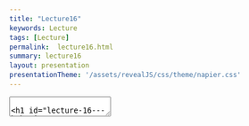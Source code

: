 ```yaml
---
title: "Lecture16"
keywords: Lecture
tags: [Lecture]
permalink:  lecture16.html
summary: lecture16
layout: presentation
presentationTheme: '/assets/revealJS/css/theme/napier.css' 
---
```

<section data-markdown data-separator="^\n---\n$" data-separator-vertical="^\n--\n$">
<textarea data-template>

# Lecture 16 - Behavior Trees
### SET09121 - Games Engineering

<br><br>
Babis Koniaris, Tobias Grubenmann
<br>


School of Computing. Edinburgh Napier University



---

# Recommended Reading

- Artificial Intelligence for Games. Second Edition. Millington and
    Funge (2009).


![image](assets/images/ai_book.jpg)

---

# Limitations of State Machines

- State machines are good at modelling a system having a few states.
- They can get messy when having a lot of states and transistions.
- Complex tasks involving many steps will require a lot of states.
- **Behavior Trees** are an alternative that you might want to consider when you need to deal with a lot of states.

---

# Definition

- A Behavior Tree is a model for plan execution.
- They are popular in games to model AI characters.
- They consist of: <!-- .element: class="fragment" -->
    - A **root** node.
    - Branch nodes: **control** nodes and **decorator** nodes.
    - Leaf nodes: **action** nodes and **condition** nodes.

---

# Evaluating a Behavior Tree

- Each tick/update we evaluate the tree starting from the root.
- The root will ask its child node about its current status.
- The status of a node might depend on its children.
- This results in a depth-first traversal.
- A node's status can be: <!-- .element: class="fragment" -->
    - Success: The node has been successfully resolved.
    - Failure: The node has been unsuccessfully resolved.
    - Running: The node has not yet been resolved.

---

# Evaluating a Behavior Tree

![image](assets/images/behavior_tree_traversal.gif) <!-- .element height="60%" width="45%" -->

---

# Action Nodes

- Affects the state of the game.
    - Move the NPC.
    - Change the state of an object.
    - Play animation.
    - Play audio.
    - Trigger dialog.

---

# Example: Behavior Tree with 1 Action

- Only one **action**: Enter House
- The action is directly connected to the root.
- The action node will return:
    - Success: If the inside of the house has been reached.
    - Failure: If it is not possible to reach the inside of the house.
    - Running: As long as the agent is on its way.

---

# Example: Behavior Tree with 1 Action

![image](assets/images/behavior_tree_1action.png) <!-- .element height="10%" width="45%" -->

---

# Example: Behavior Tree with 1 Action

- At each tick/update, the tree is evaluated.
- The root will ask the node about its status.
- The node will keep returning **Running** while the agent is still on its way.

---

# Control Nodes

- The moment we want to have more than one action (leaf nodes), we need control nodes (branch nodes).
- The two most common control nodes are:
    - **Selector**: Evaluates each children until one is found that does **not** fail and returns the status of this child node.
    - **Squence**: Evaluates each children until one is found that does **not** succeed and returns the status of this child node.
- Note that the child nodes have a pre-determined **order**.
- We will look at a few example to see how these control nodes are used.

---

# Selector

- Evaluates each children until one is found that does **not** fail and returns the status of this child node.
- As soon as a node is found that returns **running** or **success**, no further child nodes are evaluated.
- Consquently, only one node will change its status to **running** or **success**.
- The Selector node selects the first non-failing node.
- The order of the child nodes describes their **priority**.

---

# Example: Selector

- Can you describe in your own words what kind of behavior this tree represents?

![image](assets/images/behavior_tree_selector.png) <!-- .element height="60%" width="45%" -->

---

# Sequence

- Evaluates each children until one is found that does **not** succeed and returns the status of this child node.
- As soon as a node is found that returns **running** or **failure**, no further child nodes are evaluated.
- Consquently, all nodes will eventually change its status to **running** or **success**, unless one of the nodes in the squence fails.
- The Squence node describes a sequence of nodes that need to be evaluated, but stops the sequence if a failing node is encountered.
- The order of the child nodes describes their order within the sequence.

---

# Example: Sequence

- Can you describe in your own words what kind of behavior this tree represents?

![image](assets/images/behavior_tree_sequence.png) <!-- .element height="60%" width="45%" -->

---

# Condition

- Like the action node, the condition node is a leaf node.
- A condition node does not change the state of the game world, unlike the action node.
- Condition nodes test for something in the game world: <!-- .element: class="fragment" -->
    - Is the enemy in sight?
    - Is the player on low health?
- A condition returns: <!-- .element: class="fragment" -->
    - **Success** if the test was successful.
    - **Failure** if the test failed.
    - **Running** if the test needs more time to determine the outcome.

---

# Using Conditions

- Conditions can be used to avoid evaluating part of the tree.
- Inside a selector:
    - All children after the condition are only evaluated when the condition **fails**.
- Inside a sequence:
    - All children after the condition are only evaluated when the condition **succeeds**.

---

# Example: Selector

- Can you describe in your own words what kind of behavior this tree represents?
- What would happen if the condition were missing?

![image](assets/images/behavior_tree_condition_selector.png) <!-- .element height="60%" width="45%" -->

---

# Example: Selector

- Can you describe in your own words what kind of behavior this tree represents?
- What would happen if the condition were missing?

![image](assets/images/behavior_tree_condition_sequence.png) <!-- .element height="60%" width="45%" -->

---

# Decorator

- Decorators have exactly one child.
- They are somewhat similar to the Decorator Pattern in OOP (hence the name). <!-- .element: class="fragment" -->
- Their return value depends on the state of the child and on the specific type of decorator. <!-- .element: class="fragment" -->
- Decorators are used to change the behavior of a node. <!-- .element: class="fragment" -->
- There are many different types of decorators with very different use-cases. <!-- .element: class="fragment" -->

---

# Extending Behaviour Trees

- Some implementations add Sequence and Selection nodes with **memory**, avoiding evaluating a node that has been successful previously.
- Some implementations add a **Blackboard**, which allows passing information between nodes.
    - This can be used to coordinate different actions.
    - For example: *walk to* and *talk to* should have the same target.
- Some implemntations add additional states like *Error*.

---

# A More Complex Example

- Can you describe in your own words what kind of behavior this tree represents?

![image](assets/images/behavior_tree_complex_example.png) <!-- .element height="60%" width="45%" -->

---

# Summary

- Behavior Trees can be used to model AI behavior.
- At each tick/update, the tree gets evaluated and returns a status. <!-- .element: class="fragment" -->
- A tree consist of nodes. <!-- .element: class="fragment" -->
    - A node's status can be: Success, Failure, Running.
    - Branch nodes: control nodes and decorator nodes.
    - Leaf nodes: action nodes and condition nodes.
